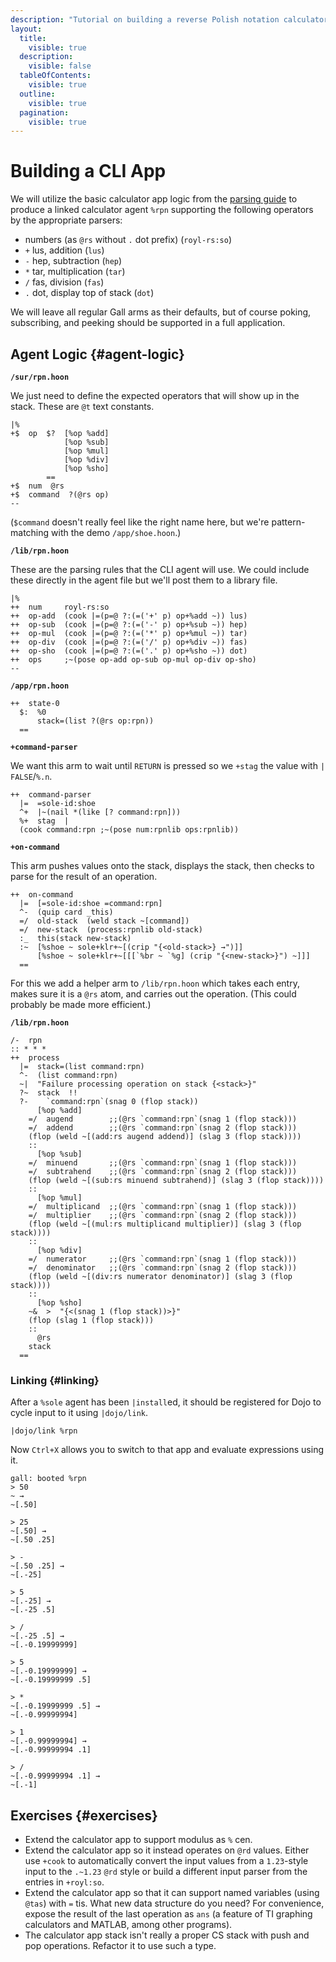 ```yaml
---
description: "Tutorial on building a reverse Polish notation calculator CLI app using Hoon and the shoe library."
layout:
  title:
    visible: true
  description:
    visible: false
  tableOfContents:
    visible: true
  outline:
    visible: true
  pagination:
    visible: true
---
```


# Building a CLI App

We will utilize the basic calculator app logic from the [parsing guide](../../../hoon/parsing.md#recursive-parsers) to produce a linked calculator agent `%rpn` supporting the following operators by the appropriate parsers:

- numbers (as `@rs` without `.` dot prefix) (`royl-rs:so`)
- `+` lus, addition (`lus`)
- `-` hep, subtraction (`hep`)
- `*` tar, multiplication (`tar`)
- `/` fas, division (`fas`)
- `.` dot, display top of stack (`dot`)

We will leave all regular Gall arms as their defaults, but of course poking, subscribing, and peeking should be supported in a full application.


## Agent Logic {#agent-logic}

**`/sur/rpn.hoon`**

We just need to define the expected operators that will show up in the stack.  These are `@t` text constants.

```hoon
|%
+$  op  $?  [%op %add]
            [%op %sub]
            [%op %mul]
            [%op %div]
            [%op %sho]
        ==
+$  num  @rs
+$  command  ?(@rs op)
--
```

(`$command` doesn't really feel like the right name here, but we're pattern-matching with the demo `/app/shoe.hoon`.)

**`/lib/rpn.hoon`**

These are the parsing rules that the CLI agent will use.  We could include these directly in the agent file but we'll post them to a library file.

```hoon
|%
++  num     royl-rs:so
++  op-add  (cook |=(p=@ ?:(=('+' p) op+%add ~)) lus)
++  op-sub  (cook |=(p=@ ?:(=('-' p) op+%sub ~)) hep)
++  op-mul  (cook |=(p=@ ?:(=('*' p) op+%mul ~)) tar)
++  op-div  (cook |=(p=@ ?:(=('/' p) op+%div ~)) fas)
++  op-sho  (cook |=(p=@ ?:(=('.' p) op+%sho ~)) dot)
++  ops     ;~(pose op-add op-sub op-mul op-div op-sho)
--
```

**`/app/rpn.hoon`**

```hoon
++  state-0
  $:  %0
      stack=(list ?(@rs op:rpn))
  ==
```

**`+command-parser`**

We want this arm to wait until `RETURN` is pressed so we `+stag` the value with `|` `FALSE`/`%.n`.

```hoon
++  command-parser
  |=  =sole-id:shoe
  ^+  |~(nail *(like [? command:rpn]))
  %+  stag  |
  (cook command:rpn ;~(pose num:rpnlib ops:rpnlib))
```

**`+on-command`**

This arm pushes values onto the stack, displays the stack, then checks to parse for the result of an operation.

```hoon
++  on-command
  |=  [=sole-id:shoe =command:rpn]
  ^-  (quip card _this)
  =/  old-stack  (weld stack ~[command])
  =/  new-stack  (process:rpnlib old-stack)
  :_  this(stack new-stack)
  :~  [%shoe ~ sole+klr+~[(crip "{<old-stack>} →")]]
      [%shoe ~ sole+klr+~[[[`%br ~ `%g] (crip "{<new-stack>}") ~]]]
  ==
```

For this we add a helper arm to `/lib/rpn.hoon` which takes each entry, makes sure it is a `@rs` atom, and carries out the operation.  (This could probably be made more efficient.)

**`/lib/rpn.hoon`**

```hoon
/-  rpn
:: * * *
++  process
  |=  stack=(list command:rpn)
  ^-  (list command:rpn)
  ~|  "Failure processing operation on stack {<stack>}"
  ?~  stack  !!
  ?-    `command:rpn`(snag 0 (flop stack))
      [%op %add]
    =/  augend        ;;(@rs `command:rpn`(snag 1 (flop stack)))
    =/  addend        ;;(@rs `command:rpn`(snag 2 (flop stack)))
    (flop (weld ~[(add:rs augend addend)] (slag 3 (flop stack))))
    ::
      [%op %sub]
    =/  minuend       ;;(@rs `command:rpn`(snag 1 (flop stack)))
    =/  subtrahend    ;;(@rs `command:rpn`(snag 2 (flop stack)))
    (flop (weld ~[(sub:rs minuend subtrahend)] (slag 3 (flop stack))))
    ::
      [%op %mul]
    =/  multiplicand  ;;(@rs `command:rpn`(snag 1 (flop stack)))
    =/  multiplier    ;;(@rs `command:rpn`(snag 2 (flop stack)))
    (flop (weld ~[(mul:rs multiplicand multiplier)] (slag 3 (flop stack))))
    ::
      [%op %div]
    =/  numerator     ;;(@rs `command:rpn`(snag 1 (flop stack)))
    =/  denominator   ;;(@rs `command:rpn`(snag 2 (flop stack)))
    (flop (weld ~[(div:rs numerator denominator)] (slag 3 (flop stack))))
    ::
      [%op %sho]
    ~&  >  "{<(snag 1 (flop stack))>}"
    (flop (slag 1 (flop stack)))
    ::
      @rs
    stack
  ==
```

### Linking {#linking}

After a `%sole` agent has been `|install`ed, it should be registered for Dojo to cycle input to it using `|dojo/link`.

```hoon
|dojo/link %rpn
```

Now `Ctrl+X` allows you to switch to that app and evaluate expressions using it.

```hoon
gall: booted %rpn
> 50
~ →
~[.50]

> 25
~[.50] →
~[.50 .25]

> -
~[.50 .25] →
~[.-25]

> 5
~[.-25] →
~[.-25 .5]

> /
~[.-25 .5] →
~[.-0.19999999]

> 5
~[.-0.19999999] →
~[.-0.19999999 .5]

> *
~[.-0.19999999 .5] →
~[.-0.99999994]

> 1
~[.-0.99999994] →
~[.-0.99999994 .1]

> /
~[.-0.99999994 .1] →
~[.-1]
```


## Exercises {#exercises}

- Extend the calculator app to support modulus as `%` cen.
- Extend the calculator app so it instead operates on `@rd` values.  Either use `+cook` to automatically convert the input values from a `1.23`-style input to the `.~1.23` `@rd` style or build a different input parser from the entries in `+royl:so`.
- Extend the calculator app so that it can support named variables (using `@tas`) with `=` tis.  What new data structure do you need?  For convenience, expose the result of the last operation as `ans` (a feature of TI graphing calculators and MATLAB, among other programs).
- The calculator app stack isn't really a proper CS stack with push and pop operations.  Refactor it to use such a type.
